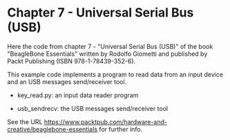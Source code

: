 Chapter 7 - Universal Serial Bus (USB)
======================================

Here the code from chapter 7 - "Universal Serial Bus (USB)" of
the book "BeagleBone Essentials" written by Rodolfo Giometti and
published by Packt Publishing (ISBN 978-1-78439-352-6).

This example code implements a program to read data from an input device
and an USB messages send/receiver tool.

* key_read.py: an input data reader program

* usb_sendrecv: the USB messages send/receiver tool


See the URL
https://www.packtpub.com/hardware-and-creative/beaglebone-essentials
for further info.
